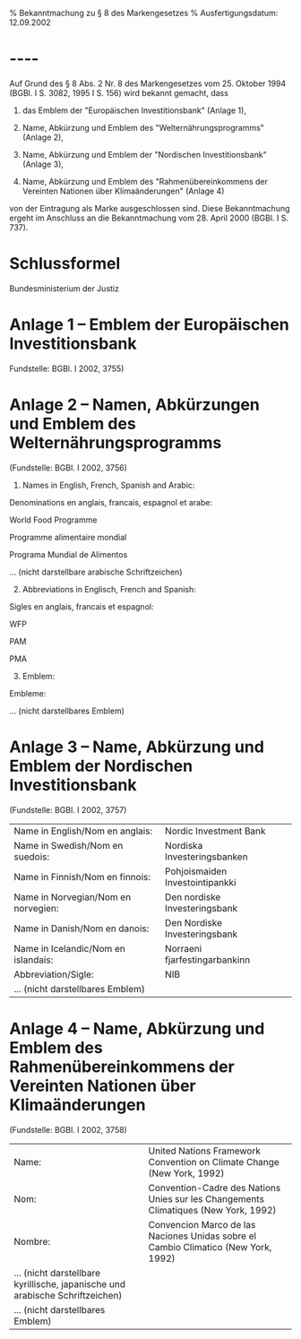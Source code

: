 % Bekanntmachung zu § 8 des Markengesetzes
% Ausfertigungsdatum: 12.09.2002
 
# ----

Auf Grund des § 8 Abs. 2 Nr. 8 des Markengesetzes vom 25. Oktober 1994 (BGBl. I S. 3082, 1995 I S. 156) wird bekannt gemacht, dass

1. das Emblem der "Europäischen Investitionsbank" (Anlage 1),

2. Name, Abkürzung und Emblem des "Welternährungsprogramms" (Anlage 2),

3. Name, Abkürzung und Emblem der "Nordischen Investitionsbank" (Anlage 3),

4. Name, Abkürzung und Emblem des "Rahmenübereinkommens der Vereinten Nationen über Klimaänderungen" (Anlage 4)

von der Eintragung als Marke ausgeschlossen sind. Diese Bekanntmachung ergeht im Anschluss an die Bekanntmachung vom 28. April 2000 (BGBl. I S. 737).

# Schlussformel

Bundesministerium der Justiz

# Anlage 1 – Emblem der Europäischen Investitionsbank

Fundstelle: BGBl. I 2002, 3755)

# Anlage 2 – Namen, Abkürzungen und Emblem des Welternährungsprogramms

(Fundstelle: BGBl. I 2002, 3756)

1. Names in English, French, Spanish and Arabic:

Denominations en anglais, francais, espagnol et arabe:

World Food Programme

Programme alimentaire mondial

Programa Mundial de Alimentos

... (nicht darstellbare arabische Schriftzeichen)

2. Abbreviations in Englisch, French and Spanish:

Sigles en anglais, francais et espagnol:

WFP

PAM

PMA

3. Emblem:

Embleme:

... (nicht darstellbares Emblem)

# Anlage 3 – Name, Abkürzung und Emblem der Nordischen Investitionsbank

(Fundstelle: BGBl. I 2002, 3757)

  

|                                     |                                 |
|:------------------------------------|:--------------------------------|
| Name in English/Nom en anglais:     | Nordic Investment Bank          |
| Name in Swedish/Nom en suedois:     | Nordiska Investeringsbanken     |
| Name in Finnish/Nom en finnois:     | Pohjoismaiden Investointipankki |
| Name in Norvegian/Nom en norvegien: | Den nordiske Investeringsbank   |
| Name in Danish/Nom en danois:       | Den Nordiske Investeringsbank   |
| Name in Icelandic/Nom en islandais: | Norraeni fjarfestingarbankinn   |
| Abbreviation/Sigle:                 | NIB                             |
| ... (nicht darstellbares Emblem)    |                                 |

# Anlage 4 – Name, Abkürzung und Emblem des Rahmenübereinkommens der Vereinten Nationen über Klimaänderungen

(Fundstelle: BGBl. I 2002, 3758)

  

|                                                                               |                                                                                     |
|:-------------------|:---------------------------------------------------|
| Name:                                                                         | United Nations Framework Convention on Climate Change (New York, 1992)              |
| Nom:                                                                          | Convention-Cadre des Nations Unies sur les Changements Climatiques (New York, 1992) |
| Nombre:                                                                       | Convencion Marco de las Naciones Unidas sobre el Cambio Climatico (New York, 1992)  |
| ... (nicht darstellbare kyrillische, japanische und arabische Schriftzeichen) |                                                                                     |
| ... (nicht darstellbares Emblem)                                              |                                                                                     |
